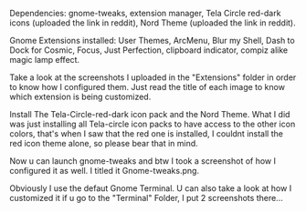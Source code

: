 Dependencies: gnome-tweaks, extension manager, Tela Circle red-dark icons (uploaded the link in reddit), Nord Theme (uploaded the link in reddit).

Gnome Extensions installed: User Themes, ArcMenu, Blur my Shell, Dash to Dock for Cosmic, Focus, Just Perfection, clipboard indicator, compiz alike magic lamp effect.

Take a look at the screenshots I uploaded in the "Extensions" folder in order to know how I configured them. Just read the title of each image to know which extension is being customized.

Install The Tela-Circle-red-dark icon pack and the Nord Theme. What I did was just installing all Tela-circle icon packs to have access to the other icon colors, that's when I saw that the red one is installed, I couldnt install the red icon theme alone, so please bear that in mind.

Now u can launch gnome-tweaks and btw I took a screenshot of how I configured it as well. I titled it Gnome-tweaks.png.

Obviously I use the defaut Gnome Terminal. U can also take a look at how I customized it if u go to the "Terminal" Folder, I put 2 screenshots there...
